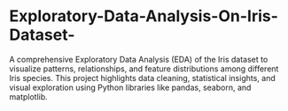 # Exploratory-Data-Analysis-On-Iris-Dataset-
A comprehensive Exploratory Data Analysis (EDA) of the Iris dataset to visualize patterns, relationships, and feature distributions among different Iris species. This project highlights data cleaning, statistical insights, and visual exploration using Python libraries like pandas, seaborn, and matplotlib.
